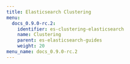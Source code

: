 ```yaml
---
title: Elasticsearch Clustering
menu:
  docs_0.9.0-rc.2:
    identifier: es-clustering-elasticsearch
    name: Clustering
    parent: es-elasticsearch-guides
    weight: 20
menu_name: docs_0.9.0-rc.2
---
```


